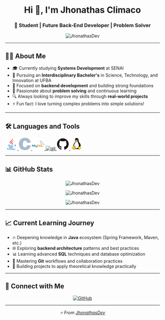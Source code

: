 <h1 align="center">Hi 👋, I'm Jhonathas Climaco</h1>
<h3 align="center">🚀 Student | Future Back-End Developer | Problem Solver</h3>

<p align="center">
  <img src="https://komarev.com/ghpvc/?username=JhonathasDev&label=Profile%20views&color=0e75b6&style=flat" alt="JhonathasDev" />
</p>

---

## 👨‍💻 About Me

- 🎓 Currently studying **Systems Development** at SENAI
- 🌱 Pursuing an **Interdisciplinary Bachelor's** in Science, Technology, and Innovation at UFBA
- 💼 Focused on **backend development** and building strong foundations
- 🧠 Passionate about **problem solving** and continuous learning
- 🔍 Always looking to improve my skills through **real-world projects**
- ⚡ Fun fact: I love turning complex problems into simple solutions!

---

## 🛠️ Languages and Tools

<p align="left">
<a href="https://www.java.com" target="_blank" rel="noreferrer">
  <img src="https://raw.githubusercontent.com/devicons/devicon/master/icons/java/java-original.svg" alt="java" width="40" height="40"/>
</a>
<a href="https://www.cprogramming.com/" target="_blank" rel="noreferrer">
  <img src="https://raw.githubusercontent.com/devicons/devicon/master/icons/c/c-original.svg" alt="c" width="40" height="40"/>
</a>
<a href="https://www.mysql.com/" target="_blank" rel="noreferrer">
  <img src="https://raw.githubusercontent.com/devicons/devicon/master/icons/mysql/mysql-original-wordmark.svg" alt="mysql" width="40" height="40"/>
</a>
<a href="https://git-scm.com/" target="_blank" rel="noreferrer">
  <img src="https://www.vectorlogo.zone/logos/git-scm/git-scm-icon.svg" alt="git" width="40" height="40"/>
</a>
<a href="https://github.com/" target="_blank" rel="noreferrer">
  <img src="https://raw.githubusercontent.com/devicons/devicon/master/icons/github/github-original.svg" alt="github" width="40" height="40"/>
</a>
<a href="https://www.linux.org/" target="_blank" rel="noreferrer">
  <img src="https://raw.githubusercontent.com/devicons/devicon/master/icons/linux/linux-original.svg" alt="linux" width="40" height="40"/>
</a>
</p>

---

## 📊 GitHub Stats

<p align="center">
  <img src="https://github-readme-stats.vercel.app/api?username=JhonathasDev&show_icons=true&locale=en&theme=radical" alt="JhonathasDev" />
</p>

<p align="center">
  <img src="https://github-readme-streak-stats.herokuapp.com/?user=JhonathasDev&theme=radical" alt="JhonathasDev" />
</p>

<p align="center">
  <img src="https://github-readme-stats.vercel.app/api/top-langs?username=JhonathasDev&show_icons=true&locale=en&layout=compact&theme=radical" alt="JhonathasDev" />
</p>

---

## 📈 Current Learning Journey

- 🔥 Deepening knowledge in **Java** ecosystem (Spring Framework, Maven, etc.)
- 🌐 Exploring **backend architecture** patterns and best practices
- 📊 Learning advanced **SQL** techniques and database optimization
- 🔧 Mastering **Git** workflows and collaboration practices
- 🚀 Building projects to apply theoretical knowledge practically

---

## 🤝 Connect with Me

<p align="center">
<a href="https://github.com/JhonathasDev" target="_blank">
  <img src="https://img.shields.io/badge/GitHub-100000?style=for-the-badge&logo=github&logoColor=white" alt="GitHub"/>
</a>
</p>

---

<p align="center">
  <i>⭐️ From <a href="https://github.com/JhonathasDev">JhonathasDev</a></i>
</p>
